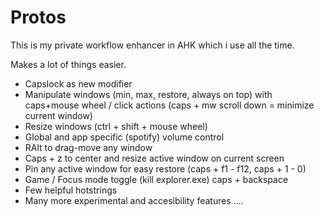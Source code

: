 # Protos
This is my private workflow enhancer in AHK which i use all the time.

Makes a lot of things easier.
* Capslock as new modifier
* Manipulate windows (min, max, restore, always on top) with caps+mouse wheel / click actions (caps + mw scroll down = minimize current window)
* Resize windows (ctrl + shift + mouse wheel)
* Global and app specific (spotify) volume control
* RAlt to drag-move any window 
* Caps + z to center and resize active window on current screen
* Pin any active window for easy restore (caps + f1 - f12, caps + 1 - 0)
* Game / Focus mode toggle (kill explorer.exe) caps + backspace
* Few helpful hotstrings 
* Many more experimental and accesibility features ....

